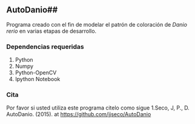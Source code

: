 ## AutoDanio##

Programa creado con el fin de modelar el patrón de coloración de _Danio_ _rerio_ en varias etapas de desarrollo.

### Dependencias requeridas ###

1. Python
2. Numpy
3. Python-OpenCV
5. Ipython Notebook


### Cita  ###
Por favor si usted utiliza este programa citelo como sigue
1.Seco, J, P., D. AutoDanio. (2015). at <https://github.com/jjseco/AutoDanio>


